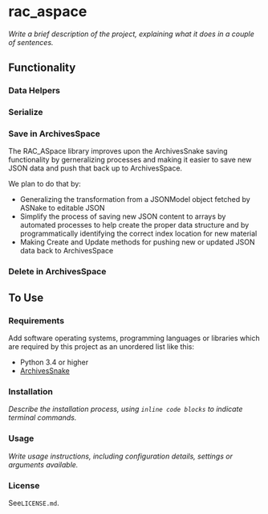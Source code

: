 # rac_aspace

*Write a brief description of the project, explaining what it does in a couple of sentences.*

## Functionality

### Data Helpers


### Serialize


### Save in ArchivesSpace

The RAC_ASpace library improves upon the ArchivesSnake saving functionality by gerneralizing processes and making it easier to save new JSON data and push that back up to ArchivesSpace.

We plan to do that by:
  * Generalizing the transformation from a JSONModel object fetched by ASNake to editable JSON
  * Simplify the process of saving new JSON content to arrays by automated processes to help create the proper data structure and by programmatically identifying the correct index location for new material 
  * Making Create and Update methods for pushing new or updated JSON data back to ArchivesSpace

### Delete in ArchivesSpace


## To Use

### Requirements

Add software operating systems, programming languages or libraries which are required by this project as an unordered list like this:

*   Python 3.4 or higher
*   [ArchivesSnake](https://github.com/archivesspace-labs/ArchivesSnake)

### Installation

*Describe the installation process, using `inline code blocks` to indicate terminal commands.*

### Usage

*Write usage instructions, including configuration details, settings or arguments available.*

### License

See`LICENSE.md`.

